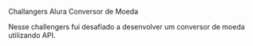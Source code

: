 Challangers Alura Conversor de Moeda

Nesse challengers fui desafiado a desenvolver um conversor de moeda utilizando API.
